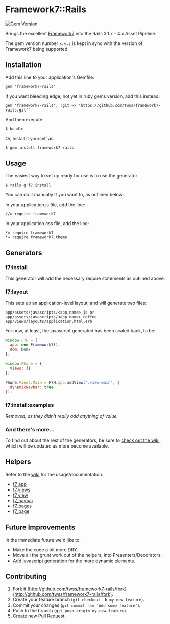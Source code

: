 # Framework7::Rails

[![Gem Version](https://badge.fury.io/rb/framework7-rails.svg)](http://badge.fury.io/rb/framework7-rails)

Brings the excellent [Framework7](https://github.com/nolimits4web/framework7/)
into the Rails 3.1.x - 4.x Asset Pipeline.

The gem version number `x.y.z` is kept in sync with the version of Framework7
being supported.

## Installation

Add this line to your application's Gemfile:

    gem 'framework7-rails'
    
If you want bleeding edge, not yet in ruby gems version, add this instead:

    gem 'framework7-rails', :git => 'https://github.com/twss/framework7-rails.git'`

And then execute:

    $ bundle

Or, install it yourself as:

    $ gem install framework7-rails

## Usage

The easiest way to set up ready for use is to use the generator

    $ rails g f7:install

You can do it manually if you want to, as outlined below:

In your application.js file, add the line:

    //= require framework7
   
In your application.css file, add the line:

    *= require framework7
    *= require framework7.theme

## Generators

### f7:install

This generator will add the necessary require statements as outlined above.

### f7:layout

This sets up an application-level layout, and will generate two files:

    app/assets/javascripts/<app_name>.js or app/assets/javascripts/<app_name>.coffee
    app/views/layouts/application.html.erb

For now, at least, the javascript generated has been scaled back, to be:

```javascript
window.F7H = {
  app: new Framework7(),
  dom: Dom7
};

window.Phone = {
  Views: {}
};

Phone.Views.Main = F7H.app.addView('.view-main', {
  dynamicNavbar: true
});
```

### f7:install:examples

*Removed, as they didn't really add anything of value.*

### And there's more...

To find out about the rest of the generators, be sure to 
[check out the wiki][wiki], which will
be updated as more become available.

## Helpers

Refer to the [wiki] for the usage/documentation.

* [f7_app]
* [f7_views]
* [f7_view]
* [f7_navbar]
* [f7_pages]
* [f7_page]

## Future Improvements

In the immediate future we'd like to:

* Make the code a bit more DRY.
* Move all the grunt work out of the helpers, into Presenters/Decorators.
* Add javascript generation for the more dynamic elements.

## Contributing

1. Fork it [http://github.com/twss/framework7-rails/fork](http://github.com/twss/framework7-rails/fork).
2. Create your feature branch (`git checkout -b my-new-feature`).
3. Commit your changes (`git commit -am 'Add some feature'`).
4. Push to the branch (`git push origin my-new-feature`).
5. Create new Pull Request.


[wiki]: https://github.com/twss/framework7-rails/wiki "wiki"
[f7_app]: https://github.com/twss/framework7-rails/wiki/helpers/f7_app
[f7_navbar]: https://github.com/twss/framework7-rails/wiki/helpers/f7_navbar
[f7_page]: https://github.com/twss/framework7-rails/wiki/helpers/f7_page
[f7_pages]: https://github.com/twss/framework7-rails/wiki/helpers/f7_pages
[f7_view]: https://github.com/twss/framework7-rails/wiki/helpers/f7_view
[f7_views]: https://github.com/twss/framework7-rails/wiki/helpers/f7_views
